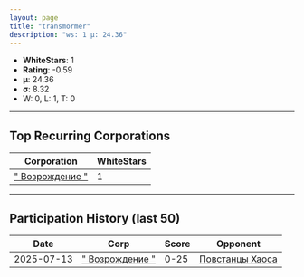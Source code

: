 ```yaml
---
layout: page
title: "transmormer"
description: "ws: 1 μ: 24.36"
---
```

- **WhiteStars**: 1
- **Rating**: -0.59
- **μ**: 24.36  
- **σ**: 8.32
- W: 0, L: 1, T: 0

---

## Top Recurring Corporations

| Corporation | WhiteStars |
| --- | --- |
| [" Возрождение "](https://ws.tsl.rocks/corp/4422f581b40217ac99ee97df59d8d887249c4cdc51d2d5fe901f438ab720d26d/) | 1 |

---

## Participation History (last 50)

| Date | Corp | Score | Opponent |
| --- | --- | --- | --- |
| 2025-07-13 | [" Возрождение "](https://ws.tsl.rocks/corp/4422f581b40217ac99ee97df59d8d887249c4cdc51d2d5fe901f438ab720d26d/) | 0-25 | [Повстанцы Хаоса](https://ws.tsl.rocks/corp/1358877fcc123cef74de06c83a943f27a7fad0ab6d20989f767ce88d4d195ace/) |